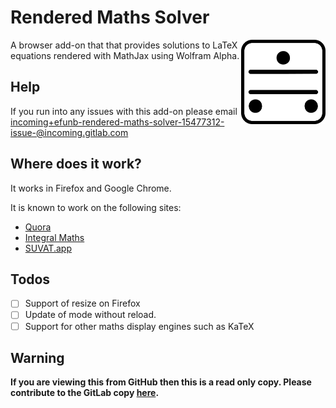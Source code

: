 # Rendered Maths Solver

<img align="right" width="135" src="icons/256.png">

A browser add-on that that provides solutions to LaTeX equations rendered with MathJax using Wolfram Alpha.

## Help

If you run into any issues with this add-on please email [incoming+efunb-rendered-maths-solver-15477312-issue-@incoming.gitlab.com](incoming+efunb-rendered-maths-solver-15477312-issue-@incoming.gitlab.com)

## Where does it work?

It works in Firefox and Google Chrome.

It is known to work on the following sites:

- [Quora](https://www.quora.com/)
- [Integral Maths](https://integralmaths.org/)
- [SUVAT.app](https://suvat.app/)

## Todos

- [ ] Support of resize on Firefox
- [ ] Update of mode without reload.
- [ ] Support for other maths display engines such as KaTeX

## **Warning**

**If you are viewing this from GitHub then this is a read only copy. Please contribute to the GitLab copy [here](https://gitlab.com/efunb/rendered-maths-solver).**
